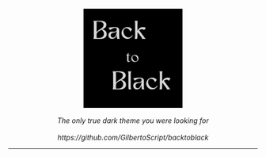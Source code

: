 <p align="center">
  <img src="./logo.png" alt="Back to Black Logo" width="200"/>
</p>

<p align="center">
  <em>The only true dark theme you were looking for</em>
  <br />
  <br />
  <a><em>https://github.com/GilbertoScript/backtoblack</em></a>
</p>

---

